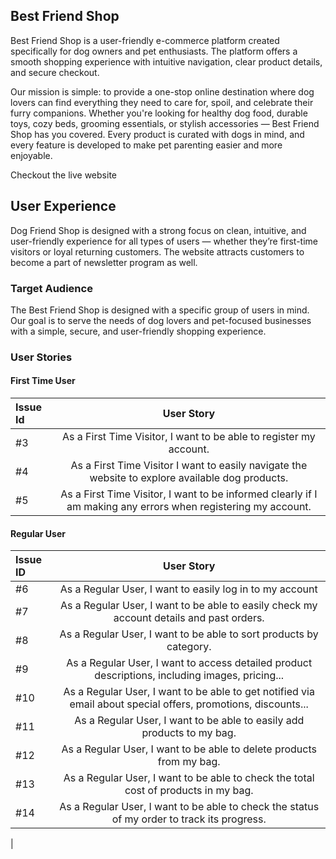 ## Best Friend Shop


Best Friend Shop is a user-friendly e-commerce platform created specifically for dog owners and pet enthusiasts. The platform offers a smooth shopping experience with intuitive navigation, clear product details, and secure checkout.


Our mission is simple: to provide a one-stop online destination where dog lovers can find everything they need to care for, spoil, and celebrate their furry companions.
Whether you're looking for healthy dog food, durable toys, cozy beds, grooming essentials, or stylish accessories — Best Friend Shop has you covered. Every product is curated with dogs in mind, and every feature is developed to make pet parenting easier and more enjoyable.

Checkout the live website


## User Experience

Dog Friend Shop is designed with a strong focus on clean, intuitive, and user-friendly experience for all types of users — whether they’re first-time visitors or loyal returning customers. The website attracts customers to become a part of newsletter program as well. 

### Target Audience

The Best Friend Shop is designed with a specific group of users in mind. Our goal is to serve the needs of dog lovers and pet-focused businesses with a simple, secure, and user-friendly shopping experience.
 
### User Stories

#### First Time User

| Issue Id |  User Story  | 
|:-----|:--------:|
|  #3 | As a First Time Visitor, I want to be able to register my account. | 
| #4   |  As a First Time Visitor I want to easily navigate the website to explore available dog products. |  
| #5  | As a First Time Visitor, I want to be informed clearly if I am making any errors when registering my account.|  


#### Regular User

| Issue ID |  User Story |
|:-----|:--------:|
| #6  | As a Regular User, I want to easily log in to my account | 
| #7   | As a Regular User, I want to be able to easily check my account details and past orders.   |   
| #8  |As a Regular User, I want to be able to sort products by category. |  
| #9   | As a Regular User, I want to access detailed product descriptions, including images, pricing...|  
| #10  | As a Regular User, I want to be able to get notified via email about special offers, promotions, discounts...|  
| #11  | As a Regular User, I want to be able to easily add products to my bag. | 
| #12 |As a Regular User, I want to be able to delete products from my bag. | 
| #13  | As a Regular User, I want to be able to check the total cost of products in my bag.| 
| #14 | As a Regular User, I want to be able to check the status of my order to track its progress.

 | 